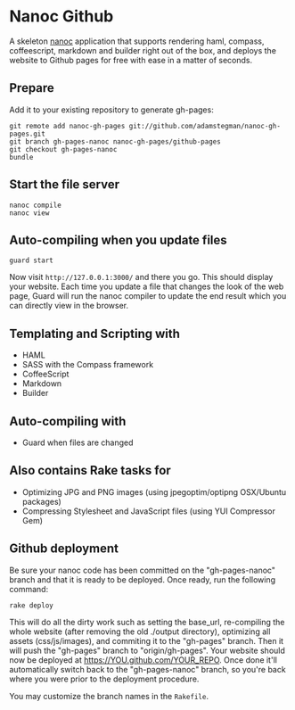 # Nanoc Github

A skeleton [nanoc](http://nanoc.stoneship.org/) application that supports rendering haml, compass, coffeescript, markdown and builder right out of the box, and deploys the website to Github pages for free with ease in a matter of seconds.

## Prepare

Add it to your existing repository to generate gh-pages:

    git remote add nanoc-gh-pages git://github.com/adamstegman/nanoc-gh-pages.git
    git branch gh-pages-nanoc nanoc-gh-pages/github-pages
    git checkout gh-pages-nanoc
    bundle

## Start the file server

    nanoc compile
    nanoc view

## Auto-compiling when you update files

    guard start

Now visit `http://127.0.0.1:3000/` and there you go. This should display your website. Each time you update a file that changes the look of the web page, Guard will run the nanoc compiler to update the end result which you can directly view in the browser.

## Templating and Scripting with

* HAML
* SASS with the Compass framework
* CoffeeScript
* Markdown
* Builder

## Auto-compiling with

* Guard when files are changed

## Also contains Rake tasks for

* Optimizing JPG and PNG images (using jpegoptim/optipng OSX/Ubuntu packages)
* Compressing Stylesheet and JavaScript files (using YUI Compressor Gem)

## Github deployment

Be sure your nanoc code has been committed on the "gh-pages-nanoc" branch and that it is ready to be deployed. Once ready, run the following command:

    rake deploy

This will do all the dirty work such as setting the base_url, re-compiling the whole website (after removing the old ./output directory), optimizing all assets (css/js/images), and commiting it to the "gh-pages" branch. Then it will push the "gh-pages" branch to "origin/gh-pages". Your website should now be deployed at https://YOU.github.com/YOUR_REPO. Once done it'll automatically switch back to the "gh-pages-nanoc" branch, so you're back where you were prior to the deployment procedure.

You may customize the branch names in the `Rakefile`.
